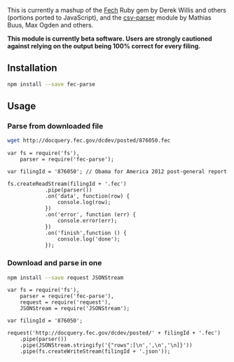 This is currently a mashup of the [Fech](https://github.com/NYTimes/Fech) Ruby gem by Derek Willis and others (portions ported to JavaScript), and the  [csv-parser](https://github.com/mafintosh/csv-parser) module by Mathias Buus, Max Ogden and others.

**This module is currently beta software. Users are strongly cautioned against relying on the output being 100% correct for every filing.**

## Installation

```sh
npm install --save fec-parse
```

## Usage

### Parse from downloaded file

```sh
wget http://docquery.fec.gov/dcdev/posted/876050.fec
```

```node
var fs = require('fs'),
    parser = require('fec-parse');

var filingId = '876050'; // Obama for America 2012 post-general report

fs.createReadStream(filingId + '.fec')
            .pipe(parser())
            .on('data', function(row) {
                console.log(row);
            })
            .on('error', function (err) {
                console.error(err);
            })
            .on('finish',function () {
                console.log('done');
            });
```

### Download and parse in one

```sh
npm install --save request JSONStream
```

```node
var fs = require('fs'),
    parser = require('fec-parse'),
    request = require('request'),
    JSONStream = require('JSONStream');

var filingId = '876050';

request('http://docquery.fec.gov/dcdev/posted/' + filingId + '.fec')
    .pipe(parser())
    .pipe(JSONStream.stringify('{"rows":[\n',',\n','\n]}'))
    .pipe(fs.createWriteStream(filingId + '.json'));
```

